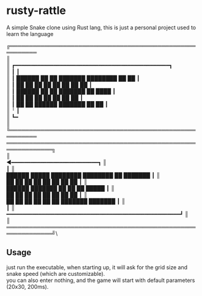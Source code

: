 # rusty-rattle
A simple Snake clone using Rust lang, this is just a personal project used to learn the language

╔═════════════════════════════════════════════════════════\
║                                                         \
║      ┏━━━━━━━━━━━━━━━━━━━━━━━━━━━━━━━━━━━━━━━━━━━━━━━━┓ \
║      ┃                                                ┃ \
║      ┃    ██████  ██    ██ ███████ ████████ ██    ██  ┃ \
║      ┃    ██   ██ ██    ██ ██         ██     ██  ██   ┃ \
║      ┃    ██████  ██    ██ ███████    ██      ████    ┃ \
║      ┃    ██   ██ ██    ██      ██    ██       ██     ┃ \
║      ┃    ██   ██  ██████  ███████    ██       ██     ┃ \
║      ╵                                                ┃ \
║                                                       ┗━\
║                                                         \
╚═════════════════════════════════════════════════════════\
══════════════════════════════════════════════════════════════╗\
                                                              ║\
                          ◀━━━━━━━━━━━━━━━━━━━━━━━━━━━┓       ║\
                                                      ┃       ║\
 ██████   █████  ████████ ████████ ██      ███████    ┃       ║\
 ██   ██ ██   ██    ██       ██    ██      ██         ┃       ║\
 ██████  ███████    ██       ██    ██      █████      ┃       ║\
 ██   ██ ██   ██    ██       ██    ██      ██         ┃       ║\
 ██   ██ ██   ██    ██       ██    ███████ ███████    ┃       ║\
                                                      ┃       ║\
━━━━━━━━━━━━━━━━━━━━━━━━━━━━━━━━━━━━━━━━━━━━━━━━━━━━━━┛       ║\
                                                              ║\
══════════════════════════════════════════════════════════════╝\

## Usage

just run the executable, when starting up, it will ask for the grid size and snake speed (which are customizable).\
you can also enter nothing, and the game will start with default parameters (20x30, 200ms).
